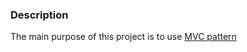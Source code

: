 ### Description
The main purpose of this project is to use [MVC pattern](https://en.wikipedia.org/wiki/Model%E2%80%93view%E2%80%93controller)
